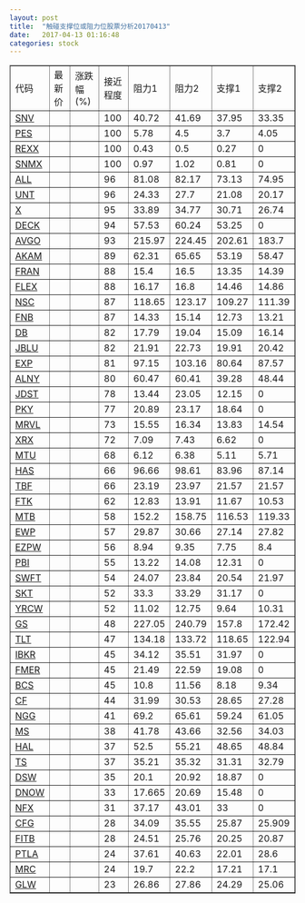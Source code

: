 ```yaml
---
layout: post
title:  "触碰支撑位或阻力位股票分析20170413"
date:   2017-04-13 01:16:48
categories: stock
---
```

<script type="text/javascript">
var stockList = []
stockList.push('gb_snv');
stockList.push('gb_pes');
stockList.push('gb_rexx');
stockList.push('gb_snmx');
stockList.push('gb_all');
stockList.push('gb_unt');
stockList.push('gb_x');
stockList.push('gb_deck');
stockList.push('gb_avgo');
stockList.push('gb_akam');
stockList.push('gb_fran');
stockList.push('gb_flex');
stockList.push('gb_nsc');
stockList.push('gb_fnb');
stockList.push('gb_db');
stockList.push('gb_jblu');
stockList.push('gb_exp');
stockList.push('gb_alny');
stockList.push('gb_jdst');
stockList.push('gb_pky');
stockList.push('gb_mrvl');
stockList.push('gb_xrx');
stockList.push('gb_mtu');
stockList.push('gb_has');
stockList.push('gb_tbf');
stockList.push('gb_ftk');
stockList.push('gb_mtb');
stockList.push('gb_ewp');
stockList.push('gb_ezpw');
stockList.push('gb_pbi');
stockList.push('gb_swft');
stockList.push('gb_skt');
stockList.push('gb_yrcw');
stockList.push('gb_gs');
stockList.push('gb_tlt');
stockList.push('gb_ibkr');
stockList.push('gb_fmer');
stockList.push('gb_bcs');
stockList.push('gb_cf');
stockList.push('gb_ngg');
stockList.push('gb_ms');
stockList.push('gb_hal');
stockList.push('gb_ts');
stockList.push('gb_dsw');
stockList.push('gb_dnow');
stockList.push('gb_nfx');
stockList.push('gb_cfg');
stockList.push('gb_fitb');
stockList.push('gb_ptla');
stockList.push('gb_mrc');
stockList.push('gb_glw');
</script>
<table border="1">
 <tr>
 <td>代码</td>
 <td>最新价</td>
 <td>涨跌幅(%)</td>
 <td>接近程度</td>
 <td>阻力1</td>
 <td>阻力2</td>
 <td>支撑1</td>
 <td>支撑2</td>
</tr>
  <tr id="snv" class="red">
  <td><a href="http://stock.finance.sina.com.cn/usstock/quotes/SNV.html" target="_blank">SNV</a></td><td></td><td></td><td>100</td><td>40.72</td><td>41.69</td><td>37.95</td><td>33.35</td></tr>
  <tr id="pes" class="red">
  <td><a href="http://stock.finance.sina.com.cn/usstock/quotes/PES.html" target="_blank">PES</a></td><td></td><td></td><td>100</td><td>5.78</td><td>4.5</td><td>3.7</td><td>4.05</td></tr>
  <tr id="rexx" class="red">
  <td><a href="http://stock.finance.sina.com.cn/usstock/quotes/REXX.html" target="_blank">REXX</a></td><td></td><td></td><td>100</td><td>0.43</td><td>0.5</td><td>0.27</td><td>0</td></tr>
  <tr id="snmx" class="red">
  <td><a href="http://stock.finance.sina.com.cn/usstock/quotes/SNMX.html" target="_blank">SNMX</a></td><td></td><td></td><td>100</td><td>0.97</td><td>1.02</td><td>0.81</td><td>0</td></tr>
  <tr id="all" class="red">
  <td><a href="http://stock.finance.sina.com.cn/usstock/quotes/ALL.html" target="_blank">ALL</a></td><td></td><td></td><td>96</td><td>81.08</td><td>82.17</td><td>73.13</td><td>74.95</td></tr>
  <tr id="unt" class="red">
  <td><a href="http://stock.finance.sina.com.cn/usstock/quotes/UNT.html" target="_blank">UNT</a></td><td></td><td></td><td>96</td><td>24.33</td><td>27.7</td><td>21.08</td><td>20.17</td></tr>
  <tr id="x" class="red">
  <td><a href="http://stock.finance.sina.com.cn/usstock/quotes/X.html" target="_blank">X</a></td><td></td><td></td><td>95</td><td>33.89</td><td>34.77</td><td>30.71</td><td>26.74</td></tr>
  <tr id="deck" class="red">
  <td><a href="http://stock.finance.sina.com.cn/usstock/quotes/DECK.html" target="_blank">DECK</a></td><td></td><td></td><td>94</td><td>57.53</td><td>60.24</td><td>53.25</td><td>0</td></tr>
  <tr id="avgo" class="red">
  <td><a href="http://stock.finance.sina.com.cn/usstock/quotes/AVGO.html" target="_blank">AVGO</a></td><td></td><td></td><td>93</td><td>215.97</td><td>224.45</td><td>202.61</td><td>183.7</td></tr>
  <tr id="akam" class="green">
  <td><a href="http://stock.finance.sina.com.cn/usstock/quotes/AKAM.html" target="_blank">AKAM</a></td><td></td><td></td><td>89</td><td>62.31</td><td>65.65</td><td>53.19</td><td>58.47</td></tr>
  <tr id="fran" class="red">
  <td><a href="http://stock.finance.sina.com.cn/usstock/quotes/FRAN.html" target="_blank">FRAN</a></td><td></td><td></td><td>88</td><td>15.4</td><td>16.5</td><td>13.35</td><td>14.39</td></tr>
  <tr id="flex" class="red">
  <td><a href="http://stock.finance.sina.com.cn/usstock/quotes/FLEX.html" target="_blank">FLEX</a></td><td></td><td></td><td>88</td><td>16.17</td><td>16.8</td><td>14.46</td><td>14.86</td></tr>
  <tr id="nsc" class="green">
  <td><a href="http://stock.finance.sina.com.cn/usstock/quotes/NSC.html" target="_blank">NSC</a></td><td></td><td></td><td>87</td><td>118.65</td><td>123.17</td><td>109.27</td><td>111.39</td></tr>
  <tr id="fnb" class="red">
  <td><a href="http://stock.finance.sina.com.cn/usstock/quotes/FNB.html" target="_blank">FNB</a></td><td></td><td></td><td>87</td><td>14.33</td><td>15.14</td><td>12.73</td><td>13.21</td></tr>
  <tr id="db" class="green">
  <td><a href="http://stock.finance.sina.com.cn/usstock/quotes/DB.html" target="_blank">DB</a></td><td></td><td></td><td>82</td><td>17.79</td><td>19.04</td><td>15.09</td><td>16.14</td></tr>
  <tr id="jblu" class="red">
  <td><a href="http://stock.finance.sina.com.cn/usstock/quotes/JBLU.html" target="_blank">JBLU</a></td><td></td><td></td><td>82</td><td>21.91</td><td>22.73</td><td>19.91</td><td>20.42</td></tr>
  <tr id="exp" class="red">
  <td><a href="http://stock.finance.sina.com.cn/usstock/quotes/EXP.html" target="_blank">EXP</a></td><td></td><td></td><td>81</td><td>97.15</td><td>103.16</td><td>80.64</td><td>87.57</td></tr>
  <tr id="alny" class="green">
  <td><a href="http://stock.finance.sina.com.cn/usstock/quotes/ALNY.html" target="_blank">ALNY</a></td><td></td><td></td><td>80</td><td>60.47</td><td>60.41</td><td>39.28</td><td>48.44</td></tr>
  <tr id="jdst" class="red">
  <td><a href="http://stock.finance.sina.com.cn/usstock/quotes/JDST.html" target="_blank">JDST</a></td><td></td><td></td><td>78</td><td>13.44</td><td>23.05</td><td>12.15</td><td>0</td></tr>
  <tr id="pky" class="red">
  <td><a href="http://stock.finance.sina.com.cn/usstock/quotes/PKY.html" target="_blank">PKY</a></td><td></td><td></td><td>77</td><td>20.89</td><td>23.17</td><td>18.64</td><td>0</td></tr>
  <tr id="mrvl" class="green">
  <td><a href="http://stock.finance.sina.com.cn/usstock/quotes/MRVL.html" target="_blank">MRVL</a></td><td></td><td></td><td>73</td><td>15.55</td><td>16.34</td><td>13.83</td><td>14.54</td></tr>
  <tr id="xrx" class="red">
  <td><a href="http://stock.finance.sina.com.cn/usstock/quotes/XRX.html" target="_blank">XRX</a></td><td></td><td></td><td>72</td><td>7.09</td><td>7.43</td><td>6.62</td><td>0</td></tr>
  <tr id="mtu" class="red">
  <td><a href="http://stock.finance.sina.com.cn/usstock/quotes/MTU.html" target="_blank">MTU</a></td><td></td><td></td><td>68</td><td>6.12</td><td>6.38</td><td>5.11</td><td>5.71</td></tr>
  <tr id="has" class="red">
  <td><a href="http://stock.finance.sina.com.cn/usstock/quotes/HAS.html" target="_blank">HAS</a></td><td></td><td></td><td>66</td><td>96.66</td><td>98.61</td><td>83.96</td><td>87.14</td></tr>
  <tr id="tbf" class="red">
  <td><a href="http://stock.finance.sina.com.cn/usstock/quotes/TBF.html" target="_blank">TBF</a></td><td></td><td></td><td>66</td><td>23.19</td><td>23.97</td><td>21.57</td><td>21.57</td></tr>
  <tr id="ftk" class="red">
  <td><a href="http://stock.finance.sina.com.cn/usstock/quotes/FTK.html" target="_blank">FTK</a></td><td></td><td></td><td>62</td><td>12.83</td><td>13.91</td><td>11.67</td><td>10.53</td></tr>
  <tr id="mtb" class="red">
  <td><a href="http://stock.finance.sina.com.cn/usstock/quotes/MTB.html" target="_blank">MTB</a></td><td></td><td></td><td>58</td><td>152.2</td><td>158.75</td><td>116.53</td><td>119.33</td></tr>
  <tr id="ewp" class="green">
  <td><a href="http://stock.finance.sina.com.cn/usstock/quotes/EWP.html" target="_blank">EWP</a></td><td></td><td></td><td>57</td><td>29.87</td><td>30.66</td><td>27.14</td><td>27.82</td></tr>
  <tr id="ezpw" class="red">
  <td><a href="http://stock.finance.sina.com.cn/usstock/quotes/EZPW.html" target="_blank">EZPW</a></td><td></td><td></td><td>56</td><td>8.94</td><td>9.35</td><td>7.75</td><td>8.4</td></tr>
  <tr id="pbi" class="red">
  <td><a href="http://stock.finance.sina.com.cn/usstock/quotes/PBI.html" target="_blank">PBI</a></td><td></td><td></td><td>55</td><td>13.22</td><td>14.08</td><td>12.31</td><td>0</td></tr>
  <tr id="swft" class="red">
  <td><a href="http://stock.finance.sina.com.cn/usstock/quotes/SWFT.html" target="_blank">SWFT</a></td><td></td><td></td><td>54</td><td>24.07</td><td>23.84</td><td>20.54</td><td>21.97</td></tr>
  <tr id="skt" class="red">
  <td><a href="http://stock.finance.sina.com.cn/usstock/quotes/SKT.html" target="_blank">SKT</a></td><td></td><td></td><td>52</td><td>33.3</td><td>33.29</td><td>31.17</td><td>0</td></tr>
  <tr id="yrcw" class="green">
  <td><a href="http://stock.finance.sina.com.cn/usstock/quotes/YRCW.html" target="_blank">YRCW</a></td><td></td><td></td><td>52</td><td>11.02</td><td>12.75</td><td>9.64</td><td>10.31</td></tr>
  <tr id="gs" class="red">
  <td><a href="http://stock.finance.sina.com.cn/usstock/quotes/GS.html" target="_blank">GS</a></td><td></td><td></td><td>48</td><td>227.05</td><td>240.79</td><td>157.8</td><td>172.42</td></tr>
  <tr id="tlt" class="green">
  <td><a href="http://stock.finance.sina.com.cn/usstock/quotes/TLT.html" target="_blank">TLT</a></td><td></td><td></td><td>47</td><td>134.18</td><td>133.72</td><td>118.65</td><td>122.94</td></tr>
  <tr id="ibkr" class="red">
  <td><a href="http://stock.finance.sina.com.cn/usstock/quotes/IBKR.html" target="_blank">IBKR</a></td><td></td><td></td><td>45</td><td>34.12</td><td>35.51</td><td>31.97</td><td>0</td></tr>
  <tr id="fmer" class="green">
  <td><a href="http://stock.finance.sina.com.cn/usstock/quotes/FMER.html" target="_blank">FMER</a></td><td></td><td></td><td>45</td><td>21.49</td><td>22.59</td><td>19.08</td><td>0</td></tr>
  <tr id="bcs" class="red">
  <td><a href="http://stock.finance.sina.com.cn/usstock/quotes/BCS.html" target="_blank">BCS</a></td><td></td><td></td><td>45</td><td>10.8</td><td>11.56</td><td>8.18</td><td>9.34</td></tr>
  <tr id="cf" class="green">
  <td><a href="http://stock.finance.sina.com.cn/usstock/quotes/CF.html" target="_blank">CF</a></td><td></td><td></td><td>44</td><td>31.99</td><td>30.53</td><td>28.65</td><td>27.28</td></tr>
  <tr id="ngg" class="red">
  <td><a href="http://stock.finance.sina.com.cn/usstock/quotes/NGG.html" target="_blank">NGG</a></td><td></td><td></td><td>41</td><td>69.2</td><td>65.61</td><td>59.24</td><td>61.05</td></tr>
  <tr id="ms" class="red">
  <td><a href="http://stock.finance.sina.com.cn/usstock/quotes/MS.html" target="_blank">MS</a></td><td></td><td></td><td>38</td><td>41.78</td><td>43.66</td><td>32.56</td><td>34.03</td></tr>
  <tr id="hal" class="green">
  <td><a href="http://stock.finance.sina.com.cn/usstock/quotes/HAL.html" target="_blank">HAL</a></td><td></td><td></td><td>37</td><td>52.5</td><td>55.21</td><td>48.65</td><td>48.84</td></tr>
  <tr id="ts" class="green">
  <td><a href="http://stock.finance.sina.com.cn/usstock/quotes/TS.html" target="_blank">TS</a></td><td></td><td></td><td>37</td><td>35.21</td><td>35.32</td><td>31.31</td><td>32.79</td></tr>
  <tr id="dsw" class="red">
  <td><a href="http://stock.finance.sina.com.cn/usstock/quotes/DSW.html" target="_blank">DSW</a></td><td></td><td></td><td>35</td><td>20.1</td><td>20.92</td><td>18.87</td><td>0</td></tr>
  <tr id="dnow" class="red">
  <td><a href="http://stock.finance.sina.com.cn/usstock/quotes/DNOW.html" target="_blank">DNOW</a></td><td></td><td></td><td>33</td><td>17.665</td><td>20.69</td><td>15.48</td><td>0</td></tr>
  <tr id="nfx" class="red">
  <td><a href="http://stock.finance.sina.com.cn/usstock/quotes/NFX.html" target="_blank">NFX</a></td><td></td><td></td><td>31</td><td>37.17</td><td>43.01</td><td>33</td><td>0</td></tr>
  <tr id="cfg" class="red">
  <td><a href="http://stock.finance.sina.com.cn/usstock/quotes/CFG.html" target="_blank">CFG</a></td><td></td><td></td><td>28</td><td>34.09</td><td>35.55</td><td>25.87</td><td>25.909</td></tr>
  <tr id="fitb" class="red">
  <td><a href="http://stock.finance.sina.com.cn/usstock/quotes/FITB.html" target="_blank">FITB</a></td><td></td><td></td><td>28</td><td>24.51</td><td>25.76</td><td>20.25</td><td>20.87</td></tr>
  <tr id="ptla" class="red">
  <td><a href="http://stock.finance.sina.com.cn/usstock/quotes/PTLA.html" target="_blank">PTLA</a></td><td></td><td></td><td>24</td><td>37.61</td><td>40.63</td><td>22.01</td><td>28.6</td></tr>
  <tr id="mrc" class="red">
  <td><a href="http://stock.finance.sina.com.cn/usstock/quotes/MRC.html" target="_blank">MRC</a></td><td></td><td></td><td>24</td><td>19.7</td><td>22.2</td><td>17.21</td><td>17.1</td></tr>
  <tr id="glw" class="red">
  <td><a href="http://stock.finance.sina.com.cn/usstock/quotes/GLW.html" target="_blank">GLW</a></td><td></td><td></td><td>23</td><td>26.86</td><td>27.86</td><td>24.29</td><td>25.06</td></tr>
</table>
